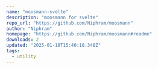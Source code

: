 ```yaml
---
name: "moosmann-svelte"
description: "moosmann for svelte"
repo_url: "https://github.com/Niphram/moosmann"
author: "Niphram"
homepage: "https://github.com/Niphram/moosmann#readme"
downloads: 2
updated: "2025-01-18T15:40:18.348Z"
tags: 
  - utility
---
```

